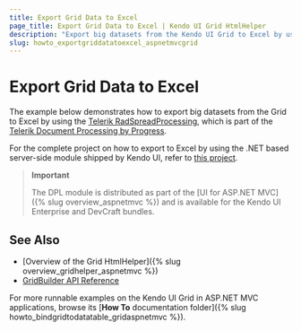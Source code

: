 ```yaml
---
title: Export Grid Data to Excel
page_title: Export Grid Data to Excel | Kendo UI Grid HtmlHelper
description: "Export big datasets from the Kendo UI Grid to Excel by using the Document Processing Library in ASP.NET MVC applications."
slug: howto_exportgriddatatoexcel_aspnetmvcgrid
---
```


# Export Grid Data to Excel

The example below demonstrates how to export big datasets from the Grid to Excel by using the [Telerik RadSpreadProcessing](/devtools/document-processing/libraries/radspreadprocessing/overview), which is part of the [Telerik Document Processing by Progress](/devtools/document-processing/introduction).

For the complete project on how to export to Excel by using the .NET based server-side module shipped by Kendo UI, refer to [this project](https://github.com/telerik/ui-for-aspnet-mvc-examples/tree/master/grid/excel-export-server-side).

> **Important**
>
> The DPL module is distributed as part of the [UI for ASP.NET MVC]({% slug overview_aspnetmvc %}) and is available for the Kendo UI Enterprise and DevCraft bundles.

## See Also

* [Overview of the Grid HtmlHelper]({% slug overview_gridhelper_aspnetmvc %})
* [GridBuilder API Reference](/api/aspnet-mvc/Kendo.Mvc.UI.Fluent/GridBuilder)

For more runnable examples on the Kendo UI Grid in ASP.NET MVC applications, browse its [**How To** documentation folder]({% slug howto_bindgridtodatatable_gridaspnetmvc %}).
